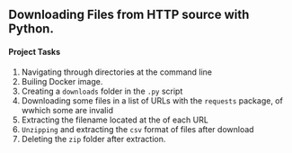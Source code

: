 ## Downloading Files from HTTP source with Python.

#### Project Tasks

1. Navigating through directories at the command line
2. Builing Docker image.
3. Creating a `downloads` folder in the `.py` script 
4. Downloading some files in a list of URLs with the `requests` package, of wwhich some are invalid
5. Extracting the filename located at the of each URL
6. `Unzipping` and extracting the `csv` format of files after download
7. Deleting the `zip` folder after extraction.